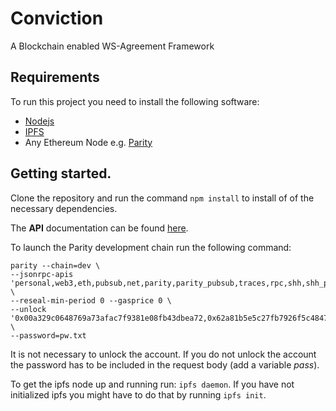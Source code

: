 # Conviction

A Blockchain enabled WS-Agreement Framework

## Requirements

To run this project you need to install the following software:

* [Nodejs](https://nodejs.org)
* [IPFS](https://ipfs.io)
* Any Ethereum Node e.g. [Parity](https://parity.io)

## Getting started.

Clone the repository and run the command `npm install` to install of of the necessary dependencies.

The **API** documentation can be found [here](https://documenter.getpostman.com/view/506234/RWaKU9XG#0ee83dff-4923-4ca3-9e30-f28491ff7a4a).

To launch the Parity development chain run the following command:

```{shell}
parity --chain=dev \ 
--jsonrpc-apis 'personal,web3,eth,pubsub,net,parity,parity_pubsub,traces,rpc,shh,shh_pubsub' \
--reseal-min-period 0 --gasprice 0 \ 
--unlock '0x00a329c0648769a73afac7f9381e08fb43dbea72,0x62a81b5e5c27fb7926f5c4847d5269dffc5128a5' \
--password=pw.txt
```

It is not necessary to unlock the account. If you do not unlock the account the password has to be included in the request body (add a variable *pass*).

To get the ipfs node up and running run: `ipfs daemon`. If you have not initialized ipfs you might have to do that by running `ipfs init`.






